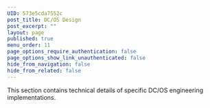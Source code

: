 ```yaml
---
UID: 573e5cda7552c
post_title: DC/OS Design
post_excerpt: ""
layout: page
published: true
menu_order: 11
page_options_require_authentication: false
page_options_show_link_unauthenticated: false
hide_from_navigation: false
hide_from_related: false
---
```

This section contains technical details of specific DC/OS engineering implementations.